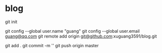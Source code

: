 # blog

git init

git config --global user.name "guang"
git config --global user.email guang@qq.com
git remote add origin git@github.com:xuguang3591/blog.git

git add .
git commit -m ''
git push origin master

